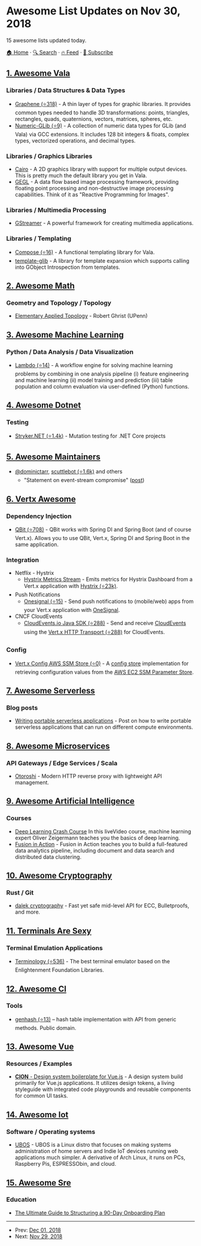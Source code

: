 # Awesome List Updates on Nov 30, 2018

15 awesome lists updated today.

[🏠 Home](/README.md) · [🔍 Search](https://www.trackawesomelist.com/search/) · [🔥 Feed](https://www.trackawesomelist.com/rss.xml) · [📮 Subscribe](https://trackawesomelist.us17.list-manage.com/subscribe?u=d2f0117aa829c83a63ec63c2f&id=36a103854c)



## [1. Awesome Vala](/content/desiderantes/awesome-vala/README.md)

### Libraries / Data Structures & Data Types

*   [Graphene (⭐318)](https://github.com/ebassi/graphene) - A thin layer of types for graphic libraries. It provides common types needed to handle 3D transformations: points, triangles, rectangles, quads, quaternions, vectors, matrices, spheres, etc.
*   [Numeric-GLib (⭐9)](https://github.com/arteymix/numeric-glib) - A collection of numeric data types for GLib (and Vala) via GCC extensions. It includes 128 bit integers & floats, complex types, vectorized operations, and decimal types.

### Libraries / Graphics Libraries

*   [Cairo](https://cairographics.org/) - A 2D graphics library with support for multiple output devices. This is pretty much the default library you get in Vala.
*   [GEGL](http://gegl.org/) - A data flow based image processing framework, providing floating point processing and non-destructive image processing capabilities. Think of it as "Reactive Programming for Images".

### Libraries / Multimedia Processing

*   [GStreamer](http://gstreamer.freedesktop.org/) - A powerful framework for creating multimedia applications.

### Libraries / Templating

*   [Compose (⭐16)](https://github.com/arteymix/compose) - A functional templating library for Vala.
*   [template-glib](https://gitlab.gnome.org/GNOME/template-glib) - A library for template expansion which supports calling into GObject Introspection from templates.

## [2. Awesome Math](/content/rossant/awesome-math/README.md)

### Geometry and Topology / Topology

*   [Elementary Applied Topology](https://www.math.upenn.edu/\~ghrist/notes.html) - Robert Ghrist (UPenn)

## [3. Awesome Machine Learning](/content/josephmisiti/awesome-machine-learning/README.md)

### Python / Data Analysis / Data Visualization

*   [Lambdo (⭐14)](https://github.com/asavinov/lambdo) - A workflow engine for solving machine learning problems by combining in one analysis pipeline (i) feature engineering and machine learning (ii) model training and prediction (iii) table population and column evaluation via user-defined (Python) functions.

## [4. Awesome Dotnet](/content/quozd/awesome-dotnet/README.md)

### Testing

*   [Stryker.NET (⭐1.4k)](https://github.com/stryker-mutator/stryker-net) - Mutation testing for .NET Core projects

## [5. Awesome Maintainers](/content/nayafia/awesome-maintainers/README.md)

*   [@dominictarr](https://github.com/dominictarr), [scuttlebot (⭐1.6k)](https://github.com/ssbc/scuttlebot) and others
    *   "Statement on event-stream compromise" ([post](https://gist.github.com/dominictarr/9fd9c1024c94592bc7268d36b8d83b3a))

## [6. Vertx Awesome](/content/vert-x3/vertx-awesome/README.md)

### Dependency Injection

*   [QBit (⭐708)](https://github.com/advantageous/qbit) - QBit works with Spring DI and Spring Boot (and of course Vert.x). Allows you to use QBit, Vert.x, Spring DI and Spring Boot in the same application.

### Integration

*   Netflix - Hystrix
    *   [Hystrix Metrics Stream](https://github.com/kennedyoliveira/hystrix-vertx-metrics-stream.git) - Emits metrics for Hystrix Dashboard from a Vert.x application with [Hystrix (⭐23k)](https://github.com/Netflix/Hystrix).
*   Push Notifications
    *   [Onesignal (⭐15)](https://github.com/jklingsporn/vertx-push-onesignal) - Send push notifications to (mobile/web) apps from your Vert.x application with [OneSignal](https://onesignal.com/).
*   CNCF CloudEvents
    *   [CloudEvents.io Java SDK (⭐288)](https://github.com/cloudevents/sdk-java) - Send and receive [CloudEvents](https://cloudevents.io/) using the [Vert.x HTTP Transport (⭐288)](https://github.com/cloudevents/sdk-java/blob/master/http/vertx/README.md) for CloudEvents.

### Config

*   [Vert.x Config AWS SSM Store (⭐0)](https://github.com/Finovertech/vertx-config-aws-ssm) - A [config store](http://vertx.io/docs/vertx-config/java/) implementation for retrieving configuration values from the [AWS EC2 SSM Parameter Store](https://aws.amazon.com/ec2/systems-manager/parameter-store/).

## [7. Awesome Serverless](/content/pmuens/awesome-serverless/README.md)

### Blog posts

*   [Writing portable serverless applications](https://medium.com/datreeio/writing-portable-serverless-applications-252fd8623bce) - Post on how to write portable serverless applications that can run on different compute environments.

## [8. Awesome Microservices](/content/mfornos/awesome-microservices/README.md)

### API Gateways / Edge Services / Scala

*   [Otoroshi](https://www.otoroshi.io/) - Modern HTTP reverse proxy with lightweight API management.

## [9. Awesome Artificial Intelligence](/content/owainlewis/awesome-artificial-intelligence/README.md)

### Courses

*   [Deep Learning Crash Course](https://www.manning.com/livevideo/deep-learning-crash-course) In this liveVideo course, machine learning expert Oliver Zeigermann teaches you the basics of deep learning.
*   [Fusion in Action](https://www.manning.com/books/fusion-in-action) -  Fusion in Action teaches you to build a full-featured data analytics pipeline, including document and data search and distributed data clustering.

## [10. Awesome Cryptography](/content/sobolevn/awesome-cryptography/README.md)

### Rust / Git

*   [dalek cryptography](https://github.com/dalek-cryptography/) - Fast yet safe mid-level API for ECC, Bulletproofs, and more.

## [11. Terminals Are Sexy](/content/k4m4/terminals-are-sexy/README.md)

### Terminal Emulation Applications

*   [Terminology (⭐536)](https://github.com/billiob/terminology) - The best terminal emulator based on the Enlightenment Foundation Libraries.

## [12. Awesome Cl](/content/CodyReichert/awesome-cl/README.md)

### Tools

*   [genhash (⭐13)](https://github.com/pnathan/genhash) – hash table implementation with API from generic methods. Public domain.

## [13. Awesome Vue](/content/vuejs/awesome-vue/README.md)

### Resources / Examples

*   [**CION** - Design system boilerplate for Vue.js](https://github.com/visualjerk/vue-cion-design-system) - A design system build primarily for Vue.js applications. It utilizes design tokens, a living styleguide with integrated code playgrounds and reusable components for common UI tasks.

## [14. Awesome Iot](/content/HQarroum/awesome-iot/README.md)

### Software / Operating systems

*   [UBOS](https://ubos.net/) - UBOS is a Linux distro that focuses on making systems administration of home servers and Indie IoT devices running web applications much simpler. A derivative of Arch Linux, it runs on PCs, Raspberry Pis, ESPRESSObin, and cloud.

## [15. Awesome Sre](/content/dastergon/awesome-sre/README.md)

### Education

*   [The Ultimate Guide to Structuring a 90-Day Onboarding Plan](https://medium.com/swlh/the-ultimate-guide-to-structuring-a-90-day-onboarding-plan-c91af947376)

---

- Prev: [Dec 01, 2018](/content/2018/12/01/README.md)
- Next: [Nov 29, 2018](/content/2018/11/29/README.md)